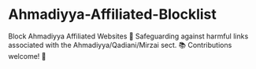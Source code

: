 # Ahmadiyya-Affiliated-Blocklist
Block Ahmadiyya Affiliated Websites 🚫  Safeguarding against harmful links associated with the Ahmadiyya/Qadiani/Mirzai sect. 📚 Contributions welcome! 🙌
